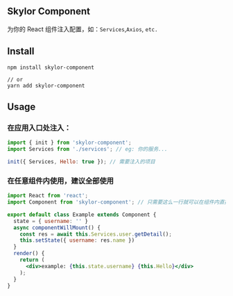 ## Skylor Component

为你的 React 组件注入配置，如：`Services`,`Axios`, `etc.`

## Install

```
npm install skylor-component

// or
yarn add skylor-component
```

## Usage

### 在应用入口处注入：
```jsx
import { init } from 'skylor-component';
import Services from './services'; // eg: 你的服务...

init({ Services, Hello: true }); // 需要注入的项目
```

### 在任意组件内使用，建议全部使用

```jsx
import React from 'react';
import Component from 'skylor-component'; // 只需要这么一行就可以在组件内直接使用 `this`来获取注入的配置项。

export default class Example extends Component {
  state = { username: '' }
  async componentWillMount() {
    const res = await this.Services.user.getDetail();
    this.setState({ username: res.name })
  }
  render() {
    return (
      <div>example: {this.state.username} {this.Hello}</div>
    );
  }
}
```
